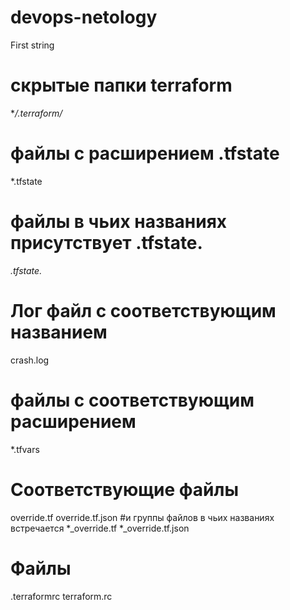 # devops-netology
First string

# скрытые папки terraform
**/.terraform/*

# файлы с расширением .tfstate
*.tfstate
# файлы в чьих названиях присутствует .tfstate.
*.tfstate.*

# Лог файл с соответствующим названием
crash.log

# файлы с соответствующим расширением
*.tfvars

# Соответствующие файлы 
override.tf
override.tf.json
#и группы файлов в чьих названиях встречается
*_override.tf
*_override.tf.json

# Файлы
.terraformrc
terraform.rc
